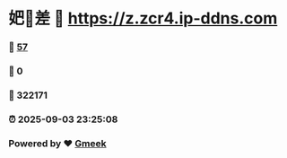 # 妑🔭差 :link: https://z.zcr4.ip-ddns.com 
### :page_facing_up: [57](https://z.zcr4.ip-ddns.com/tag.html) 
### :speech_balloon: 0 
### :hibiscus: 322171 
### :alarm_clock: 2025-09-03 23:25:08 
### Powered by :heart: [Gmeek](https://github.com/Meekdai/Gmeek)
